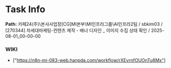 # Task Info

**Path:** 카페24(주)\본사사업장\[CG]MI본부\MI인프라그룹\AI인프라2팀 / sbkim03 / [270344] 차세대마케팅-컨텐츠 제작 - 배너 디자인 _ 이미지 수집 상태 확인 / 2025-08-01_00-00-00

### WIKI
- ["https://n8n-mi-083-web.hanpda.com/workflow/rXEvrnfOUOnTu8Mx"]

